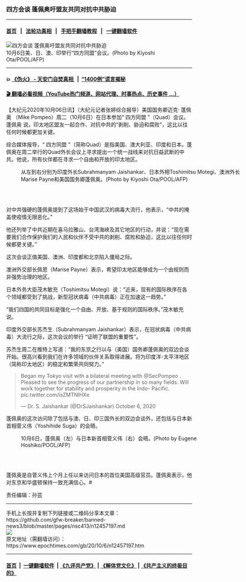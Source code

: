 ### 四方会谈 蓬佩奥吁盟友共同对抗中共胁迫
------------------------

#### [首页](https://github.com/gfw-breaker/banned-news3/blob/master/README.md) &nbsp;&nbsp;|&nbsp;&nbsp; [法轮功真相](https://github.com/begood0513/basic/blob/master/README.md)  &nbsp;&nbsp;|&nbsp;&nbsp; [手把手翻墙教程](https://github.com/gfw-breaker/guides/wiki)  &nbsp;&nbsp;|&nbsp;&nbsp; [一键翻墙软件](https://github.com/gfw-breaker/nogfw/blob/master/README.md)  



<div><img alt="四方会谈 蓬佩奥吁盟友共同对抗中共胁迫" class="attachment-djy_600_400 size-djy_600_400 wp-post-image" src="https://i.epochtimes.com/assets/uploads/2020/10/000_8RH8GY-600x400.jpg"/>
<div class="caption">
 10月6日美、日、澳、印举行“四方同盟”会议。(Photo by Kiyoshi Ota/POOL/AFP)
</div></div><hr/>

#### 💥 [《伪火》 - 天安门自焚真相 ](http://158.247.195.190:10000/videos/blog/weihuo.html)&nbsp; |&nbsp; [“1400例”谎言揭秘  ](http://158.247.195.190:10000/videos/blog/jiexi1400.html)

#### [ 🎬  翻墙必看视频（YouTube热门频道、网站代理、时事热点、历史事件 ...）](https://github.com/gfw-breaker/links/blob/master/banned.md)

<div><p>
 【大纪元2020年10月06日讯】（大纪元记者张婷综合报导）美国国务卿迈克‧
 <ok href="https://www.epochtimes.com/gb/tag/%E8%93%AC%E4%BD%A9%E5%A5%A5.html">
  蓬佩奥
 </ok>
 （Mike Pompeo）周二（10月6日）在日本参加“
 <ok href="https://www.epochtimes.com/gb/tag/%E5%9B%9B%E6%96%B9%E5%90%8C%E7%9B%9F.html">
  四方同盟
 </ok>
 ”（Quad）会议。
 <ok href="https://www.epochtimes.com/gb/tag/%E8%93%AC%E4%BD%A9%E5%A5%A5.html">
  蓬佩奥
 </ok>
 说，印太地区盟友一起合作、对抗中共的“剥削、胁迫和腐败”，这比以往任何时候都更加关键。
</p>
<p>
 综合媒体报导，“
 <ok href="https://www.epochtimes.com/gb/tag/%E5%9B%9B%E6%96%B9%E5%90%8C%E7%9B%9F.html">
  四方同盟
 </ok>
 ”（简称Quad）是指美国、澳大利亚、印度和日本。蓬佩奥在周二举行的Quad外长会议上寻求提出一个统一战线来对抗日益武断的中共。他说，所有伙伴都在寻求一个自由和开放的印太地区。
</p>
<figure class="wp-caption aligncenter" id="attachment_12457234" style="width: 600px">
 <ok href="https://i.epochtimes.com/assets/uploads/2020/10/000_8RH6JN.jpg">
  <img alt="" class="size-large wp-image-12457234" src="https://i.epochtimes.com/assets/uploads/2020/10/000_8RH6JN-600x400.jpg"/>
 </ok>
 <br/><figcaption class="wp-caption-text">
  从左到右分别为印度外长Subrahmanyam Jaishankar、日本外相Toshimitsu Motegi、澳洲外长Marise Payne和美国国务卿蓬佩奥。(Photo by Kiyoshi Ota/POOL/AFP)
 </figcaption><br/>
</figure><br/>
<p>
 对中共强硬的蓬佩奥提到了这场始于中国武汉的病毒大流行，他表示，“中共的掩盖使疫情无限恶化。”
</p>
<p>
 他还列举了中共近期在喜马拉雅山、台湾海峡及其它地区的行动，并说：“现在需要我们合作保护我们的人民和伙伴不受中共的剥削、腐败和胁迫，这比以往任何时候都更关键。”
</p>
<p>
 这次会谈正值美国、澳洲、印度都和北京陷入僵局之际。
</p>
<p>
 澳洲外交部长佩恩（Marise Payne）表示，希望印太地区能够成为一个由规则而非强势治理的地区。
</p>
<p>
 日本外务大臣茂木敏充（Toshimitsu Motegi）说：“近来，现有的国际秩序在各个领域都受到了挑战，新型冠状病毒（中共病毒）正在加速这一趋势。”
</p>
<p>
 “我们四国的共同目标是强化一个自由、开放、基于规则的国际秩序。”茂木敏充说。
</p>
<p>
 印度外交部长苏杰生（Subrahmanyam Jaishankar）表示，在冠状病毒（中共病毒）大流行之际，这次会议的举行 “证明了联盟的重要性”。
</p>
<p>
 苏杰生周二在推特上写道：“我的东京之行以与（美国）国务卿蓬佩奥的双边会谈开始。很高兴看到我们在许多领域的伙伴关系取得进展。将为印度洋-太平洋地区（简称印太地区）的稳定和繁荣共同努力。”
</p>
<p>
</p>
<blockquote class="twitter-tweet">
 <p dir="ltr" lang="en">
  Began my Tokyo visit with a bilateral meeting with
  <ok href="https://twitter.com/SecPompeo?ref_src=twsrc%5Etfw">
   @SecPompeo
  </ok>
  . Pleased to see the progress of our partnership in so many fields. Will work together for stability and prosperity in the Indo- Pacific.
  <ok href="https://t.co/isZMTNlHXe">
   pic.twitter.com/isZMTNlHXe
  </ok>
 </p>
 <p>
  — Dr. S. Jaishankar (@DrSJaishankar)
  <ok href="https://twitter.com/DrSJaishankar/status/1313347822851244033?ref_src=twsrc%5Etfw">
   October 6, 2020
  </ok>
 </p>
</blockquote>
<p>
 <p>
  蓬佩奥的这次访问除了包括与澳、日、印三国外长的双边会谈外，还包括与日本新首相菅义伟（Yoshihide Suga）的会晤。
 </p>
 <figure class="wp-caption aligncenter" id="attachment_12457240" style="width: 600px">
  <ok href="https://i.epochtimes.com/assets/uploads/2020/10/000_8RH3UQ.jpg">
   <img alt="" class="wp-image-12457240 size-large" src="https://i.epochtimes.com/assets/uploads/2020/10/000_8RH3UQ-600x400.jpg"/>
  </ok>
  <br/><figcaption class="wp-caption-text">
   10月6日，蓬佩奥（左）与日本新首相菅义伟（右）会晤。(Photo by Eugene Hoshiko/POOL/AFP)
  </figcaption><br/>
 </figure><br/>
 <p>
  蓬佩奥是自菅义伟上个月上任以来访问日本的首位美国高级官员。蓬佩奥表示，他对东京和华盛顿保持一致充满信心。#
 </p>
 <p>
  责任编辑：孙芸
 </p>
</p></div>
<hr/>
手机上长按并复制下列链接或二维码分享本文章：<br/>
https://github.com/gfw-breaker/banned-news3/blob/master/pages/nsc413/n12457197.md <br/>
<a href='https://github.com/gfw-breaker/banned-news3/blob/master/pages/nsc413/n12457197.md'><img src='https://github.com/gfw-breaker/banned-news3/blob/master/pages/nsc413/n12457197.md.png'/></a> <br/>
原文地址（需翻墙访问）：https://www.epochtimes.com/gb/20/10/6/n12457197.htm


------------------------
#### [首页](https://github.com/gfw-breaker/banned-news3/blob/master/README.md) &nbsp;|&nbsp; [一键翻墙软件](https://github.com/gfw-breaker/nogfw/blob/master/README.md) &nbsp;| [《九评共产党》](https://github.com/gfw-breaker/9ping.md/blob/master/README.md#九评之一评共产党是什么) | [《解体党文化》](https://github.com/gfw-breaker/jtdwh.md/blob/master/README.md) | [《共产主义的终极目的》](https://github.com/gfw-breaker/gczydzjmd.md/blob/master/README.md)


<img src='http://gfw-breaker.win/banned-news3/pages/nsc413/n12457197.md' width='0px' height='0px'/>